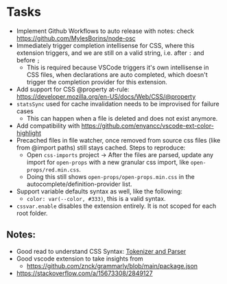# Tasks
- Implement Github Workflows to auto release with notes: check https://github.com/MylesBorins/node-osc
- Immediately trigger completion intellisense for CSS, where this extension triggers, and we are still on a valid string, i.e.
  after `:` and before `;`
  - This is required because VSCode triggers it's own intellisense in CSS files, when declarations are auto completed,
    which doesn't trigger the completion provider for this extension.
- Add support for CSS @property at-rule: https://developer.mozilla.org/en-US/docs/Web/CSS/@property
- `statsSync` used for cache invalidation needs to be improvised for failure cases
  - This can happen when a file is deleted and does not exist anymore.
- Add compatibility with https://github.com/enyancc/vscode-ext-color-highlight
- Precached files in file watcher, once removed from source css files (like from @import paths)
  still stays cached. Steps to reproduce:
  - Open `css-imports` project -> After the files are parsed, update any import for `open-props` with a new
    granular css import, like `open-props/red.min.css`.
  - Doing this still shows `open-props/open-props.min.css` in the autocomplete/definition-provider list.
- Support variable defaults syntax as well, like the following:
  - `color: var(--color, #333)`, this is a valid syntax.
- `cssvar.enable` disables the extension entirely. It is not scoped for each root folder.


## Notes:

- Good read to understand CSS Syntax: [Tokenizer and Parser](https://drafts.csswg.org/css-syntax/)
- Good vscode extension to take insights from
  - https://github.com/znck/grammarly/blob/main/package.json
- https://stackoverflow.com/a/15673308/2849127
